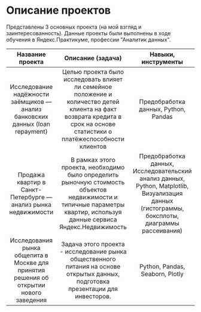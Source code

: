 # Описание проектов

Представлены 3 основных проекта (на мой взгляд и заинтересованность). Данные проекты были выполнены в ходе обучения в Яндекс.Практикуме, профессии "Аналитик данных".

| Название проекта | Описание (задача) | Навыки, инструменты |
| :--------------------: | :---------------------: |:---------------------------:|
| Исследование надёжности заёмщиков — анализ банковских данных (loan repayment) | Целью проекта было исследовать влияет ли семейное положение и количество детей клиента на факт возврата кредита в срок на основе статистики о платёжеспособности клиентов | Предобработка данных, Python, Pandas |
| Продажа квартир в Санкт-Петербурге — анализ рынка недвижимости | В рамках этого проекта, необходимо было определить рыночную стоимость объектов недвижимости и типичные параметры квартир, используя данные сервиса Яндекс.Недвижимость | Предобработка данных, Исследовательский анализ данных, Python, Matplotlib, Визуализация данных (гистограммы, боксплоты, диаграммы рассеивания) |
| Исследования рынка общепита в Москве для принятия решения об открытии нового заведения | Задача этого проекта - исследование рынка общественного питания на основе открытых данных, подготовка презентации для инвесторов. | Python, Pandas, Seaborn, Plotly |
